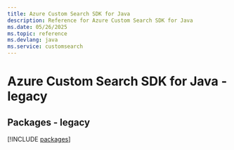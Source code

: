 ```yaml
---
title: Azure Custom Search SDK for Java
description: Reference for Azure Custom Search SDK for Java
ms.date: 05/26/2025
ms.topic: reference
ms.devlang: java
ms.service: customsearch
---
```

# Azure Custom Search SDK for Java - legacy
## Packages - legacy
[!INCLUDE [packages](custom-search-index.md)]